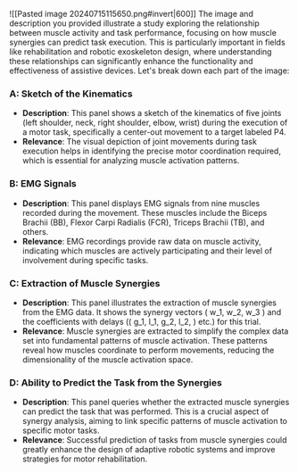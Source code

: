 ![[Pasted image 20240715115650.png#invert|600]]
The image and description you provided illustrate a study exploring the relationship between muscle activity and task performance, focusing on how muscle synergies can predict task execution. This is particularly important in fields like rehabilitation and robotic exoskeleton design, where understanding these relationships can significantly enhance the functionality and effectiveness of assistive devices. Let's break down each part of the image:

### A: Sketch of the Kinematics
- **Description**: This panel shows a sketch of the kinematics of five joints (left shoulder, neck, right shoulder, elbow, wrist) during the execution of a motor task, specifically a center-out movement to a target labeled P4.
- **Relevance**: The visual depiction of joint movements during task execution helps in identifying the precise motor coordination required, which is essential for analyzing muscle activation patterns.

### B: EMG Signals
- **Description**: This panel displays EMG signals from nine muscles recorded during the movement. These muscles include the Biceps Brachii (BB), Flexor Carpi Radialis (FCR), Triceps Brachii (TB), and others.
- **Relevance**: EMG recordings provide raw data on muscle activity, indicating which muscles are actively participating and their level of involvement during specific tasks.

### C: Extraction of Muscle Synergies
- **Description**: This panel illustrates the extraction of muscle synergies from the EMG data. It shows the synergy vectors \( w_1, w_2, w_3 \) and the coefficients with delays (\( g_1, l_1, g_2, l_2, \) etc.) for this trial.
- **Relevance**: Muscle synergies are extracted to simplify the complex data set into fundamental patterns of muscle activation. These patterns reveal how muscles coordinate to perform movements, reducing the dimensionality of the muscle activation space.

### D: Ability to Predict the Task from the Synergies
- **Description**: This panel queries whether the extracted muscle synergies can predict the task that was performed. This is a crucial aspect of synergy analysis, aiming to link specific patterns of muscle activation to specific motor tasks.
- **Relevance**: Successful prediction of tasks from muscle synergies could greatly enhance the design of adaptive robotic systems and improve strategies for motor rehabilitation.

